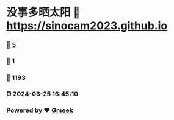 # 没事多晒太阳 :link: https://sinocam2023.github.io 
### :page_facing_up: [5](https://sinocam2023.github.io/tag.html) 
### :speech_balloon: 1 
### :hibiscus: 1193 
### :alarm_clock: 2024-06-25 16:45:10 
### Powered by :heart: [Gmeek](https://github.com/Meekdai/Gmeek)
